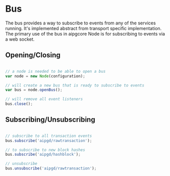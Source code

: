 # Bus
The bus provides a way to subscribe to events from any of the services running. It's implemented abstract from transport specific implementation. The primary use of the bus in aipgcore Node is for subscribing to events via a web socket.

## Opening/Closing

```javascript

// a node is needed to be able to open a bus
var node = new Node(configuration);

// will create a new bus that is ready to subscribe to events
var bus = node.openBus();

// will remove all event listeners
bus.close();
```

## Subscribing/Unsubscribing

```javascript

// subscribe to all transaction events
bus.subscribe('aipgd/rawtransaction');

// to subscribe to new block hashes
bus.subscribe('aipgd/hashblock');

// unsubscribe
bus.unsubscribe('aipgd/rawtransaction');
```
